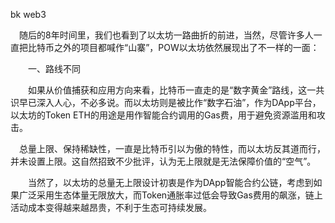 bk web3


　随后的8年时间里，我们也看到了以太坊一路曲折的前进，当然，尽管许多人一直把比特币之外的项目都喊作“山寨”，POW以太坊依然展现出了不一样的一面：

　　一、路线不同

　　如果从价值捕获和应用方向来看，比特币一直走的是“数字黄金”路线，这一共识早已深入人心，不必多说。而以太坊则是被比作“数字石油”，作为DApp平台，以太坊的Token ETH的用途是用作智能合约调用的Gas费，用于避免资源滥用和攻击。


　总量上限、保持稀缺性，一直是比特币引以为傲的特性，而以太坊反其道而行，并未设置上限。这自然招致不少批评，认为无上限就是无法保障价值的“空气”。

　　当然了，以太坊的总量无上限设计初衷是作为DApp智能合约公链，考虑到如果广泛采用生态体量无限放大，而Token通胀率过低会导致Gas费用的飙涨，链上活动成本变得越来越昂贵，不利于生态可持续发展。